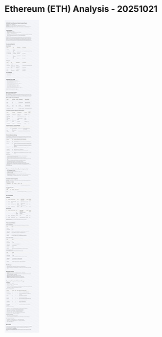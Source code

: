 # Ethereum (ETH) Analysis - 20251021

![Ethereum (ETH) Analysis - 20251021](../images/ETHUSDT_20251021_EN.png)
